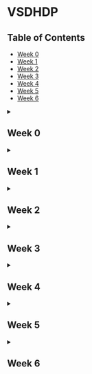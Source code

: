 # VSDHDP

## Table of Contents
- [Week 0](#week-0)
- [Week 1](#week-1)
- [Week 2](#week-2)
- [Week 3](#week-3)
- [Week 4](#week-4)
- [Week 5](#week-5)
- [Week 6](#week-6)
  
<details>
  <summary>
    <h2 id = 'Week 0'>Week 0</h2>
  </summary>

<p>
  
  ## **Yosys Installation**

  1. Update package list and install dependencies:
      ```sh
      sudo apt-get update
      sudo apt-get install build-essential clang bison flex libreadline-dev gawk tcl-dev libffi-dev git graphviz xdot pkg-config python3 libboost-system-dev libboost-python-dev libboost-filesystem-dev zlib1g-dev make
      ```

  2. Clone the Yosys repository and install:
      ```sh
      git clone https://github.com/YosysHQ/yosys.git
      cd yosys
      make config-gcc
      make
      sudo make install
      ```

  ![Yosys Installation Screenshot](https://github.com/siddharthanand3/vsdhdp/assets/171400217/38640060-1f57-4b90-85ce-02d3d8da50b6)

  ## **iVerilog Installation**

  1. Update package list and install iVerilog:
      ```sh
      sudo apt-get update
      sudo apt-get install iverilog
      ```

  ![iVerilog Installation Screenshot](https://github.com/siddharthanand3/vsdhdp/assets/171400217/0a4109eb-273c-4712-936b-3f2052e3cfb1)

  ## **GTKWave Installation**

  1. Update package list and install GTK Wave:
      ```sh
      sudo apt-get update
      sudo apt install gtkwave
      ```

  ![GTK Wave Installation Screenshot](https://github.com/siddharthanand3/vsdhdp/assets/171400217/fe3a3ab1-4a81-4a36-a04c-decf631f9ade)

</p>
</details>


<details>
  <summary>
    <h2 id = 'Week 1'>Week 1</h2>
  </summary>

<details>
  <summary>Introduction to Verilog RTL Design</summary>

### ***Viewing the Output After Simulation in GTKWave***

1. **Open iVerilog:**
    - ![ss for opening iverilog](https://github.com/siddharthanand3/vsdhdp/assets/171400217/bbd88023-3ee5-4547-af92-191251f8c92a)

2. **Create a VCD file:**
    - Steps:
    ```sh
    iverilog (name of the verilog file).v (tb_(name of verilog file)).v
    ./a.out
    ```
    - ![ss for opening gtkwave after loading the files into iverilog](https://github.com/siddharthanand3/vsdhdp/assets/171400217/9c023f1a-c651-4cfa-bcf2-e514f69397a1)

3. **Open the file in GTKWave to observe output:**
    - Steps:
    ```sh
    gtkwave (tb_(name of the verilog file)).vcd
    ```
    - OUTPUT:
    - ![Screenshot 2024-06-11 003114](https://github.com/siddharthanand3/vsdhdp/assets/171400217/6bbf9384-86a3-4b88-8fc3-092955a237b0)

#### **Viewing the Verilog Code for Both the Testbench and the File**

- ![iverilog testbench and file](https://github.com/siddharthanand3/vsdhdp/assets/171400217/717bfe71-c7a4-4564-86d4-fcebb9355613)

#### **Read Liberty Command to Read Both the .lib File and Verilog Code File**

- ![read lib 1](https://github.com/siddharthanand3/vsdhdp/assets/171400217/56b46a7a-631e-4660-9619-c3cd602aed9f)
- ![readverilog](https://github.com/siddharthanand3/vsdhdp/assets/171400217/d049566f-a9c8-4467-bf9e-f8bda294e001)

#### **Synthesis Design**

- Yosys is the synthesizer used to convert the RTL Design into a netlist for viewing purposes.
- Code:
    ```sh
    read_liberty -lib (.lib file location)
    read_verilog (name of the verilog file).v
    synth -top (module name in the verilog file)
    abc -liberty (.lib file location)
    ```
- ![synthesisdesign](https://github.com/siddharthanand3/vsdhdp/assets/171400217/4d2b9b0b-49b3-4724-b2da-8b40f6db723c)

#### Realize the Exact .lib File and Obtain Parameters for Verification

- ![realisesky130_cd](https://github.com/siddharthanand3/vsdhdp/assets/171400217/3b53b11f-aed1-4861-9bda-9d96e9c0c53c)

#### Netlist Viewing

- Code:
    ```sh
    show
    ```
- ![netlist](https://github.com/siddharthanand3/vsdhdp/assets/171400217/b55cb99e-59a1-4503-ab0e-295d2aa938a9)

#### Writing the Verilog Netlist File

- Code:
    ```sh
    write_verilog good_mux_netlist.v
    !gvim good_mux_netlist.v
    ```
- ![netlist representation](https://github.com/siddharthanand3/vsdhdp/assets/171400217/d73a9989-b0a8-40e5-8da8-13f942f19803)

</details>

<details>
  <summary>Timing libs, hierarchical vs flat synthesis</summary>

#### Accessing the .lib File

- ![lib ss](https://github.com/siddharthanand3/vsdhdp/assets/171400217/70ad16b6-d6ef-4d75-a96d-5c1ec3e603b3)

#### An Example for How Cells Are Stored

- ![and gate specifications](https://github.com/siddharthanand3/vsdhdp/assets/171400217/c3c1af4f-98fe-413f-afb6-94e4c11484dc)
- Different AND gates have different sizes and power consumed. For example, in the below figure although the AND4 gate occupies more area, the delay is lesser as compared to AND2 and AND0.
- ![andgatesdifferent flavors](https://github.com/siddharthanand3/vsdhdp/assets/171400217/ad8e0ced-1908-4de6-9611-ede56eaa930f)

#### Synthesis of Multiple Modules

- When a single module is used multiple times in a file, it is created only once and replicated to fit the requirement. This saves time and power.
- Code:
    ```sh
    read_liberty -lib (path to the .lib file)
    read_verilog (name of the Verilog file)
    synth_top (name of the module)
    abc -liberty (path to the .lib file)
    show
    ```
- ![multi code](https://github.com/siddharthanand3/vsdhdp/assets/171400217/18d34fc2-97a0-4bf9-86ac-a7eb8815d4c8)
- ![Multiple modules](https://github.com/siddharthanand3/vsdhdp/assets/171400217/bbdb9291-cf46-4a79-9b2e-fc8c14e0af55)

#### Design Output for Each Submodule

- ![modules design output](https://github.com/siddharthanand3/vsdhdp/assets/171400217/f3e49ebb-87d2-4428-b1f4-94b56407fc3c)

#### Hierarchical Design

- The design is constituted of many submodules, and it is preserved.
- Code:
    ```sh
    read_liberty -lib <path to the .lib file>
    read_verilog (name of the Verilog file)
    synth_top (name)
    abc -liberty (path to the .lib file)
    show (name given)
    ```
- ![hierarchical design](https://github.com/siddharthanand3/vsdhdp/assets/171400217/418c90a1-3456-4ae4-ab94-c1ea064635ed)
- ![hierarchy is preserved](https://github.com/siddharthanand3/vsdhdp/assets/171400217/1ab9c081-60cc-4645-ad25-dc90a65bcc7c)
- Code:
    ```sh
    write_verilog -noattr (name)
    !gvim (name)
    ```

#### Flattened File

- On using the 'flatten' command in Yosys you can break down the submodules.
- Code:
    ```sh
    flatten
    write_verilog (name of the module)_flat
    !gvim (name of the module)_flat
    ```
- ![flatten comparision](https://github.com/siddharthanand3/vsdhdp/assets/171400217/1e0cf6cb-1774-4803-822e-6bebfa6ac6f9)
- ![flattened netlist](https://github.com/siddharthanand3/vsdhdp/assets/171400217/91ed3a28-ec7f-4065-8f38-928a740bc226)

#### Synthesizing the Submodules Separately

- Doing so helps efficiency and reduces delay.
- ![synthesising on submodule1](https://github.com/siddharthanand3/vsdhdp/assets/171400217/9e6e37fc-a678-4b4e-af03-b206d3ac4d4b)

#### Netlist of Submodule1

- ![netlist submodule1](https://github.com/siddharthanand3/vsdhdp/assets/171400217/4f60bb8c-f38f-4ec9-ae56-eb46b78f4791)

#### Flop Synthesis Simulations

- Code:
    - To view in GTKWave:
        ```sh
        iverilog (name of the verilog file).v tb_(name of the verilog file).v
        ./a.out
        gtkwave tb_(name of the verilog file).v
        ```
    - For viewing netlist in Yosys:
        ```sh
        yosys
        read_liberty -lib (path to the .lib file)
        read_verilog (name of the verilog file).v
        dfflibmap -liberty (path to the .lib file)
        abc -liberty (path to the .lib file)
        show
        ```

#### Asynchronous Reset

- ![asyncres](https://github.com/siddharthanand3/vsdhdp/assets/171400217/87a3f977-9398-4950-a24b-ef3cf3877201)
- ![dff asyncreset netlist](https://github.com/siddharthanand3/vsdhdp/assets/171400217/a200e916-f8ce-4675-b058-7fb515ab7934)

#### Asynchronous Set

- ![async set](https://github.com/siddharthanand3/vsdhdp/assets/171400217/b1caee83-d554-4f2c-b9e9-eb34c6693631)
- ![asynset flop netlist](https://github.com/siddharthanand3/vsdhdp/assets/171400217/2903222e-2593-448f-84c5-ae5268412577)

#### Synchronous Set

- ![syncres](https://github.com/siddharthanand3/vsdhdp/assets/171400217/41b5ed2f-f264-4e66-9ad8-81f489941bf2)
- ![syncres netlist](https://github.com/siddharthanand3/vsdhdp/assets/171400217/304ea5a9-6cc9-4ef2-b263-fb7dc11a191f)

</details>

</details>


<details>
  <summary>
    <h2 id = 'Week 2'>Week 2</h2>
  </summary>
  <details>
    <summary>Logic Optimization</summary>
    
#### Logic Optimization

Logic optimization is a process of finding an equivalent representation of the specified logic circuit under one or more specified constraints. This process is a part of logic synthesis applied in digital electronics and integrated circuit design.

#### Combinational Logic Optimization

**Steps:**
 In the Verilog files folder, open Yosys.
1. `read_liberty -lib (path to the .lib file)`
2. `read_verilog opt_check.v`
3. `synth -top opt_check`
4. `opt_clean -purge`
5. `abc -liberty (path to the .lib file)`
6. `show`

**Opt_check file:**

![Opt_check Screenshot](https://github.com/siddharthanand3/vsdhdp/assets/171400217/ed137704-a63e-427a-ab6d-01b974ac73f9)

![Opt_check Verilog Code](https://github.com/siddharthanand3/vsdhdp/assets/171400217/157083a9-8d98-4263-b849-bb45faca0a36)

**Opt_check2 file:**

![Opt_check2 Screenshot](https://github.com/siddharthanand3/vsdhdp/assets/171400217/ea231afd-bd5e-4fa4-ad05-bf6e7aac3892)

![Opt_check2 Verilog Code](https://github.com/siddharthanand3/vsdhdp/assets/171400217/32b06234-f2a1-4261-b4a3-386bc211c161)

**Opt_check3 file:**

![Opt_check3 Screenshot](https://github.com/siddharthanand3/vsdhdp/assets/171400217/e82c3999-5ce4-4c5c-a248-1896cf69f660)

![Opt_check3 Netlist](https://github.com/siddharthanand3/vsdhdp/assets/171400217/60dc3739-13e7-4a87-9115-b58b6bdf2a65)

**Opt_check4 file:**

![Opt_check4 Screenshot](https://github.com/siddharthanand3/vsdhdp/assets/171400217/b73f7e05-67bc-4a09-aafa-15fe2b0083c8)

![Opt_check4 Netlist](https://github.com/siddharthanand3/vsdhdp/assets/171400217/f4da383e-fc5f-44cb-b11c-4ed2ac2a95b6)

#### Optimization of Multiple Modules

**Steps:**
1. `yosys`
2. `read_liberty -lib (path to .lib file)`
3. `read_verilog (name of the file).v`
4. `synth -top (name of the module)`
5. `flatten`
6. `write_verilog (name of the file)_flat.v`
7. `opt_clean -purge`
8. `abc -liberty (path to the .lib file)`
9. `show`

**Multiple_module_opt.v:**

![Multiple Module Opt Screenshot](https://github.com/siddharthanand3/vsdhdp/assets/171400217/1bc28c90-2bd4-4997-ba8b-002571f07fbd)

![Multiple Module Opt Netlist](https://github.com/siddharthanand3/vsdhdp/assets/171400217/5ac68ad1-f45f-4abd-b7d3-b55247224f37)

#### Sequential Logic Optimization

**GTKWave:**
1. Open the Verilog files folder.
2. `iverilog (name of the verilog file).v tb_(name of the verilog file).v`
3. `./a.out`
4. `gtkwave tb_(name of the verilog file).v`

**Yosys netlist:**
1. `yosys`
2. `read_liberty -lib (path to the .lib file)`
3. `read_verilog (name of the verilog file).v`
4. `dfflibmap -liberty (path to the .lib file)`  # Since using a D flip flop
5. `abc -liberty (path to the .lib file)`
6. `show`

**Dff_const1.v:**

![Dff_const1 Screenshot](https://github.com/siddharthanand3/vsdhdp/assets/171400217/d3ba78a9-f06c-4e63-ae34-1f8861d23912)

![Dff_const1 GTKWave](https://github.com/siddharthanand3/vsdhdp/assets/171400217/547008c0-eba6-4650-9858-b6e269184e98)

![Dff_const1 Netlist](https://github.com/siddharthanand3/vsdhdp/assets/171400217/31547a10-e59a-4112-ae4b-d0680373dd8a)

**Dff_const2.v:**

![Dff_const2 Screenshot](https://github.com/siddharthanand3/vsdhdp/assets/171400217/549e0cae-bdc7-4788-befe-0c28ae431e0d)

![Dff_const2 GTKWave](https://github.com/siddharthanand3/vsdhdp/assets/171400217/47e1d220-fa27-4e11-b911-4969644b2f6a)

![Dff_const2 Netlist](https://github.com/siddharthanand3/vsdhdp/assets/171400217/19621b92-7790-4195-bbb9-e98b4f58e7aa)

**Dff_const3.v:**

![Dff_const3 Screenshot](https://github.com/siddharthanand3/vsdhdp/assets/171400217/37c15e31-f4bf-42f8-8878-bbce8382933e)

![Dff_const3 GTKWave](https://github.com/siddharthanand3/vsdhdp/assets/171400217/575ac287-7b79-42ae-82cf-9f29eccb8a71)

![Dff_const3 Netlist](https://github.com/siddharthanand3/vsdhdp/assets/171400217/7593754d-f778-4ebc-8b8f-cf1433e12449)

**Dff_const4.v:**

![Dff_const4 Screenshot](https://github.com/siddharthanand3/vsdhdp/assets/171400217/7f49bdec-cd01-4fe6-8da3-52bcb511ef6b)

![Dff_const4 GTKWave](https://github.com/siddharthanand3/vsdhdp/assets/171400217/029d50b0-1a2f-4a64-ac15-29d43f53cd32)

![Dff_const4 Netlist](https://github.com/siddharthanand3/vsdhdp/assets/171400217/51796e6a-0c52-4ec8-b664-b63fdd8c5230)

**Dff_const5.v:**

![Dff_const5 Screenshot](https://github.com/siddharthanand3/vsdhdp/assets/171400217/97c85158-cb06-4fad-be5b-89260485def1)

![Dff_const5 GTKWave](https://github.com/siddharthanand3/vsdhdp/assets/171400217/3955d1cc-3d1f-4ec1-a085-8274cf9aa10f)

![Dff_const5 Netlist](https://github.com/siddharthanand3/vsdhdp/assets/171400217/fa6d846c-8a42-4a08-b011-e2ad86870dfe)

 </details>

 <details>
    <summary>Gate Level Simulation (GLS)</summary>

#### Gate Level Simulation (GLS)

**Synthesis Simulation Mismatch:**

**Steps:**
1. GTKWave simulation
2. Yosys synthesis of netlist
3. Gate level simulation to compare the two simulations and confirm

**Code:**

**GTKWave simulation:**
1. `iverilog (name of the verilog file).v tb_(name of the verilog file).v`
2. `./a.out`
3. `gtkwave tb_(name of the verilog file).v`

**Yosys synthesis of netlist:**
1. `read_liberty -lib (path to the .lib file)`
2. `read_verilog (name of the verilog file).v`
3. `synth -top (name of the module)`
4. `abc -liberty (path to the .lib file)`
5. `write_verilog (name of the verilog file)_net.v`
6. `show`

**Gate level simulation:**
1. `iverilog (path to the primitives.v file) (path to the sky130_fd_sc_hd.v file) (name of the verilog file)_net.v (testbench of the verilog file)`
2. `./a.out`
3. `gtkwave (testbench of the verilog file).vcd`

**Ternary_mux_operator.v:**

**File:**

![Ternary_mux File](https://github.com/siddharthanand3/vsdhdp/assets/171400217/e3a704ac-9b72-47c8-89b0-be29492823c5)

**GTKWave simulation:**

![Ternary_mux GTKWave](https://github.com/siddharthanand3/vsdhdp/assets/171400217/22b26915-2e98-4f00-8707-5bb375750505)

**Netlist:**

![Ternary_mux Netlist](https://github.com/siddharthanand3/vsdhdp/assets/171400217/882805fb-8763-49a5-91fe-dba2548dd597)

**Confirmed GLS output:**

![Ternary_mux GLS Output](https://github.com/siddharthanand3/vsdhdp/assets/171400217/7e832ae8-a720-4181-80dc-3aa6d88677f3)

**Bad_mux.v:**

**File:**

![Bad_mux File](https://github.com/siddharthanand3/vsdhdp/assets/171400217/11de45ac-99d6-4798-9e68-0e2cd1d7ad3a)

**GTKWave simulation:**

![Bad_mux GTKWave](https://github.com/siddharthanand3/vsdhdp/assets/171400217/4a4116cf-b540-4800-90b6-4798d8b56096)

**Netlist:**

![Bad_mux Netlist](https://github.com/siddharthanand3/vsdhdp/assets/171400217/f59a16cf-5fd8-45ad-a280-67ff30b1071d)

**Confirmed GLS output:**

![Bad_mux GLS Output](https://github.com/siddharthanand3/vsdhdp/assets/171400217/1d1a7da5-ac43-4a1a-8460-c3a05080d0df)

**Blocking_caveat.v:**

**File:**

![Blocking_caveat File](https://github.com/siddharthanand3/vsdhdp/assets/171400217/59ce738b-d7ef-4cbf-ad11-920aafc23f49)

**GTKWave simulation:**

![Blocking_caveat GTKWave](https://github.com/siddharthanand3/vsdhdp/assets/171400217/25cf96a8-6956-48c6-93b9-bcd72315d68e)

**Netlist:**

![Blocking_caveat Netlist](https://github.com/siddharthanand3/vsdhdp/assets/171400217/362f6518-6409-41b2-bf9a-834f71717220)

**Confirmed GLS output:**

![Blocking_caveat GLS Output](https://github.com/siddharthanand3/vsdhdp/assets/171400217/14045d2f-88ae-4cf4-970d-18ec67712e25)

In the above example, the Gate Level Simulation failed. This is due to a synthesis simulation mismatch caused by a blocking statement. Hence, it is important to note that we need to avoid using blocking statements as much as possible. And when we do use them, we need to have the utmost clarity so as to prevent such errors.
 </details>
</details>

<details>
  <summary>
    <h2 id = 'Week 3'>Week 3</h2>
  </summary>
  <details>
    <summary>RISC-V: An overview</summary>

#### **RISC-V architecture:** 

  The RISC-V architecture is built upon a set of key design principles that contribute to its performance, efficiency, and adaptability. These principles include the use of a reduced instruction set, modularity, and extensibility. By adhering to these principles, RISC-V enables the development of processors that can be tailored to specific applications and use cases, providing a high degree of customization and optimization.

  ![image](https://github.com/siddharthanand3/vsdhdp/assets/171400217/80d84c9f-7e37-4212-bb5a-b837e920e08b)

#### **Instruction set:**

 The RISC-V instruction set architecture (ISA) is a set of instructions for a computer processor. It supports a wide range of applications, including embedded systems, application processors, and microcontrollers. The RISC-V instructions are designed to improve code density and performance while ensuring that code is compact and easy to debug. The instruction set includes integer and floating-point computing, as well as memory and control instructions. The instruction set is extensible, allowing for custom instructions to be added to the architecture.

![image](https://github.com/siddharthanand3/vsdhdp/assets/171400217/4096d8c2-7a49-41f9-83b5-cb7694b47eab)

![image](https://github.com/siddharthanand3/vsdhdp/assets/171400217/2d850c99-8130-4be8-9d9b-d1ba481ff846)

</details>
  <details>
    <summary>Compilation of the C Code</summary>

#### **Installation of the leafpad editor:**

```bash
sudo apt install leafpad
```

#### **Open the leafpad editor:**

```bash
leafpad (name of the file).c
```

#### **C code:**

![Screenshot 2024-06-26 223602](https://github.com/siddharthanand3/vsdhdp/assets/171400217/4c3e3837-f8e0-4730-abf1-2a88e947d800)


#### **Output of the code:**

```bash
gcc (name of the file).c
ls -ltr
./a.out
```

![Screenshot 2024-06-25 180104](https://github.com/siddharthanand3/vsdhdp/assets/171400217/1296a5cf-bf2f-4662-8d56-9af62cb1de26)

 </details>
 
 <details>
    <summary>RISC-V Based Lab</summary>


#### **Code:**

#### **Display the C code on terminal:**

```bash
cat (name of the file).c
```

![cat c code](https://github.com/siddharthanand3/vsdhdp/assets/171400217/a5ef253a-eb1e-4260-95fa-c02c78c7bfbd)


#### **Utilizing the RISC-V compiler:**

```bash
riscv64-unknown-elf-gcc -o1 -mabi=lp64 -march=rv64i -o (name of the file).o (name of the file).c
```

#### **Check if the file has been created:**

```bash
ls -ltr (name of the file).o
```

![Screenshot 2024-06-25 185502](https://github.com/siddharthanand3/vsdhdp/assets/171400217/7fc1a23f-a8fa-47a2-9d5a-60415d9b0f85)

#### **In order to view the Assembly level breakdown:**

```bash
riscv64-unknown-elf-objdump -d (name of the file).o
riscv64-unknown-elf-objdump -d (name of the file).o | less
/main
```

![O1](https://github.com/siddharthanand3/vsdhdp/assets/171400217/1df9dccb-6faf-4f8e-b70d-e364e8761eca)


#### **In order to reduce the number of instructions so that speed is increased:**

```bash
riscv64-unknown-elf-gcc -ofast -mabi=lp64 -march=rv64i -o (name of the file).o (name of the file).c
```


#### **Reduced instruction set:**

![ofast instruction](https://github.com/siddharthanand3/vsdhdp/assets/171400217/abf48a44-b595-48c9-9447-5dffda7f23cd)


| Optimization flags | Details |
|-|-|
| `-O0` | Default optimization for compilation time. | 
| `-O1` | It optimizes minimally. |
| `-O2` | It optimizes slightly more than O1. |
| `-O3` | It optimizes even more. |
| `-Ofast` | It optimizes very aggressively to the point of breaking standard compliance. |
| `-Og` | Optimize debugging experience. -Og enables optimizations that do not interfere with debugging. It should be the optimization level of choice for the standard edit-compile-debug cycle, offering a reasonable level of optimization while maintaining fast compilation and a good debugging experience. |
| `-Os` | Optimize for size. `Os` enables all `O2` optimizations that do not typically increase code size. It also performs further optimizations designed to reduce code size. `Os` disables the following optimization flags: `-falign-functions -falign-jumps -falign-loops -falign-labels -freorder-blocks -freorder-blocks-and-partition -fprefetch-loop-arrays -ftree-vect-loop-version`. |

  </details>
<details>
  <summary>RISC-V rv32i</summary>
 
<details>
    <summary>
    <h4 id='RISC-V Simulation using GTKWave'>  RISC-V Simulation using GTKWave </h4>
    </summary>


#### In order to clone the files and download the netlist files for simulation and synthesis:

```bash
git clone https://github.com/siddharthanand3/vsdhdp
cd rv32i
```

#### **GTKWave simulation**:

```bash
iverilog rv32i.v tb_rv32i.v
./a.out
gtkwave tb_rv32i.vcd
```

| **S. No.** |  **Operation**  |  **Hardcoded ISA**  |  
|  :----:  |  :----:  |  :----:  |  
|  1.  |  ADD R6, R2, R1  |  32'h02208300  |  
|  2.  |  SUB R7, R1, R2  |  32'h02209380  |  
|  3.  |  AND R8, R1, R3  |  32'h0230a400  |  
|  4.  |  OR R9, R2, R5  |  32'h02513480  |  
|  5.  |  XOR R10, R1, R4  |  32'h0240c500  |  
|  6.  |  SLT R1, R2, R4  |  32'h02415580  |  
|  7.  |  ADDI R12, R4, 5  |  32'h00520600  |  
|  8.  |  BEQ R0, R0, 15  |  32'h00f00002  |  
|  9.  |  SW R3, R1, 2  |  32'h00209181  |  
|  10.  |  LW R13, R1, 2  |  32'h00208681  |  
|  11.  |  SRL R16, R14, R2  |  32'h00271803  |
|  12.  |  SLL R15, R1, R2  |  32'h00208783  |

#### **Analysing the obtained waveform pertaining to each of the above instruction:**

`clk` - clock
`ID_EX_A` - Input stored in register 1
`ID_EX_B` - Input stored in register 2
`EX_MEM_ALUOUT` - Obtained output
`EX_MEM_IR` - 32 bit ISA for each instruction

**`Instruction 1: ADD R6, R2, R1`**  

Output of ADD: 1+2 = 3
Hardcoded ISA: 32'h02208300

![instruction 1](https://github.com/siddharthanand3/vsdhdp/assets/171400217/ec6b814b-93ae-4978-84d1-deba37bbbf97)

**`Instruction 2: SUB R7, R1, R2`**

Output of SUB: 1-2 = -1 = FFFFFF...
Hardcoded ISA: 32'h02209380

![instruction 2](https://github.com/siddharthanand3/vsdhdp/assets/171400217/7ea4a566-d8ec-45ba-9ee8-252bb913ea7f)

**`Instruction 3: AND R8, R1, R3`**

Output of AND: 3(0011) & 1(0001) = 1(0001)
Hardcoded ISA: 32'h0230a400

![instruction3](https://github.com/siddharthanand3/vsdhdp/assets/171400217/e87a951a-1ca2-4178-abe2-b082310d476b)

**`Instruction 4: OR R9, R2, R5`**

Output of OR: 2(0010) | 5(0101) = 7(0111)
Hardcoded ISA: 32'h02513480

![instruction4](https://github.com/siddharthanand3/vsdhdp/assets/171400217/0ee70de0-788c-489a-a0d6-9b254ac32fd5)

**`Instruction 5: XOR R10, R1, R4`**

Output of XOR: 1(0001) ^ 4(0100) = 5(0101)
Hardcoded ISA: 32'h0240c500

![instruction5](https://github.com/siddharthanand3/vsdhdp/assets/171400217/5f4a8849-6c79-4f14-afe1-a2d85428e38b)

**`Instruction 6: SLT R1, R2, R4`**

Output of SLT: It compares the first input with the second input. If the first input is lesser than the second, then 1. Else 0.
2<4, hence 1.
Hardcoded ISA: 32'h02415580

![instruction6](https://github.com/siddharthanand3/vsdhdp/assets/171400217/9ffac6ae-651c-45e5-8dfa-735d31638857)

**`Instruction 7: ADDI R12, R4, 5`**

Output of ADDI: It adds the first input with an immediate value.
Hardcoded ISA: 32'h00520600

![instruction7](https://github.com/siddharthanand3/vsdhdp/assets/171400217/2671bad3-0e20-4694-8762-9c6e6579b9f2)

**`Instruction 8: BEQ R0, R0, 15`**

Output of BEQ: BEQ is a branching instruction which increments the program counter(PC) by the provided number(in this case, 15) if both inputs are equal.
Here since both inputs are equal, we can see the increase in the program counter.
Hardcoded ISA: 32'h00f00002

![instruction 8](https://github.com/siddharthanand3/vsdhdp/assets/171400217/0d27a9a3-c089-4804-bce2-4998963fdf16)

**`Instruction 9: SW R3, R1, 2`**

Output of SW: The store word `(SW)` instruction reads the lower 4 bytes of your source register and stores them into memory at the address given in the destination operand.
Memory in [ Source register 1 + offset ] is transferred to Destination register.
Hardcoded ISA: 32'h00209181

![instruction 9](https://github.com/siddharthanand3/vsdhdp/assets/171400217/71b933a4-29cd-4f70-93d7-c6e164b59fdf)


  </details>

<details>
    <summary>
      <h4 id='RISC-V Synthesis using Yosys'>RISC-V Synthesis using Yosys</h4>
      </summary>


#### **Synthesis to convert the RTL design code to netlist**:

```bash
read_liberty -lib lib/sky130_fd_sc_hd__tt_025C_1v80.lib
read_verilog rv32i.v
synth -top rv32i
dfflibmap -liberty ..lib/sky130_fd_sc_hd__tt_025C_1v80.lib
proc ; opt	
abc -liberty ..lib/sky130_fd_sc_hd__tt_025C_1v80.lib
clean
flatten 
write_verilog -noattr rv32i_synth.v
```

The netlist file `rv32i_synth.v` is created in the home directory.

![presence of netlist file](https://github.com/siddharthanand3/vsdhdp/assets/171400217/0a719fb2-d99d-4747-ab44-dd3ba7ca2380)

  </details>

<details>
    <summary>
      <h4 id='Gate level simulation of RISC-V'>Gate level simulation of RISC-V</h4>
      </summary>

#### **Gate level simulation**:

```bash
iverilog (path to the primitives.v file) (path to the sky130_fd_sc_hd__tt_025C_1v80.lib file) rv32i_synt.v tb_rv32i.v
./a.out
gtkwave rv32i.vcd
```


**`Instruction 1: ADD R6, R2, R1`**  

![instruction 1](https://github.com/siddharthanand3/vsdhdp/assets/171400217/24bd4132-60a0-4a18-bd50-59784c272977)

**`Instruction 2: SUB R7, R1, R2`**

![instruction 2](https://github.com/siddharthanand3/vsdhdp/assets/171400217/3dbac635-133f-4dd3-a383-3421fd3e4c63)

**`Instruction 3: AND R8, R1, R3`**

![instruction3](https://github.com/siddharthanand3/vsdhdp/assets/171400217/6c7ee19c-d8e3-4e94-a08b-f1f2ab14d327)

**`Instruction 4: OR R9, R2, R5`**

![instruction4](https://github.com/siddharthanand3/vsdhdp/assets/171400217/148a0bd9-7e66-4b3d-aac4-01491035e7cd)

**`Instruction 5: XOR R10, R1, R4`**

![instruction5](https://github.com/siddharthanand3/vsdhdp/assets/171400217/27877b3d-a0a2-4bc0-88b2-807ed6b46ccb)

**`Instruction 6: SLT R1, R2, R4`**

![instruction6](https://github.com/siddharthanand3/vsdhdp/assets/171400217/14f69da4-98c0-41fb-9b23-cb8fe503d0fb)

**`Instruction 7: ADDI R12, R4, 5`**

![instruction7](https://github.com/siddharthanand3/vsdhdp/assets/171400217/c0bb5064-cf83-4bef-86b7-1b994f0ba66b)

**`Instruction 8: BEQ R0, R0, 15`**

![instruction 8](https://github.com/siddharthanand3/vsdhdp/assets/171400217/8ba2831f-a632-41b8-bb72-6427e6744f0f)

**`Instruction 9: SW R3, R1, 2`**

![instruction 9](https://github.com/siddharthanand3/vsdhdp/assets/171400217/debff06c-1b90-4460-86a3-0a9725c4dd9f)


The above screenshots are proof of the confirmed Gate Level Simulation (GLS), as there is no mismatch post synthesis.



</details>
</details>
  
</details>

<details>
  <summary>
     <h2 id = 'Week 4'>Week 4</h2>
  </summary>
<details>  
<summary> Static timing Analysis (STA)</summary>  
<h3>What is Static Timing Analysis?</h3>  

* Static timing analysis (STA) is a method of validating the timing performance of a design by checking all possible paths for timing violations. 
STA breaks a design down into timing paths, calculates the signal propagation delay along each path, and checks for violations of timing constraints inside the design and at the input/output interface.
* In comparision to circuit simulation, static timing analysis is:
  * Faster - It doesn't simulate multiple test vectors
  * More thorough - It is more thorough in the sense that it checks the worst-case timing for all possible logic conditions, not just those sensitized by a particular set.


<h3>OpenSTA</h3>

OpenSTA is a gate level static timing verifier. As a stand-alone executable it can be used to verify the timing of a design using standard file formats.

Steps to install OpenSTA:
```
git clone https://github.com/parallaxsw/OpenSTA.git
cd OpenSTA
mkdir build
cd build
cmake ..
make
```

STA of RISC-V CPU core using OpenSTA:

1. Open a new folder which contains all the required files.
2. `sta`
3. `read_liberty ./sky130_fd_sc_hd__tt_025C_1v80.lib`
4. `read_verilog ./rv32i_synth.v`
5. `link_design rv32i`
6. `current_design`
7. `read_sdc riscv_core_synthesis.sdc`
8. `check_setup -verbose -unconstrained_endpoints`
9. `report_checks -path_delay min_max -fields {nets cap slew input_pins fanout} -digits {4}`

Min path:

![minpath](https://github.com/user-attachments/assets/383ced60-c91c-4d7e-83ed-c5bf17b68225)

Max path:

![maxpath](https://github.com/user-attachments/assets/9f924f08-63fa-4fe9-9352-0ef42fd6866d)

</details>
  
</details>

<details>
<summary>
  <h2 id = 'Week 5'> Week 5 </h2>
</summary>  

Configuration of the .tcl file:

![Screenshot 2024-07-20 053448](https://github.com/user-attachments/assets/9189bd37-86ea-4cb5-98ff-41077899dbba)

Some basic commands for setting design constraints:

1. `get_*` - querying commands
   i) `get_ports`: It is used to query the ports in the design.
   ii) `get_clocks`: It is used to query the clocks in the design.
   iii) `get_attribute`: It is used to view properties of the cells or ports.

Note: `-filter` is used to input conditions while using `get_*` commands.

2. `report_*` - used to obtain details regarding any specific ports or pins

Configuring the Design constraints:

1. `create_clock -name <name_of_clock:'my_clk'> -per ,period:'5(in ns)'> [clock definition point]`: command to generate a clock
2. `set_clock_latency <delay> <name of the clock>`: In order to model clock delay in the network.
3. `set_clock_uncertainty <delay = skew + jitter> <name of the clock>`: This is for setting the clock network (skew + jitter).

Important note: It is imperative that after performing the CLock Tree Synthesis (CTS), we take only jitter into account. This is because the skew will be calculated from the clock network.

`set_clock_uncertainty <delay = jitter> <name of the clock>`: post CTS.

The period given in the `create_clock` command is actually the time period between two rising edges in the clock cycle.

`-wave {<first rising edge> <first falling edge>}`: this is used to signify that the starting phase (i.e. 0 is a falling edge).


TCL file defining the corners:

Process corners in VLSI refer to the variations in transistor and circuit behavior due to manufacturing tolerances. These variations can significantly impact the timing and performance of a circuit during static timing analysis (STA).

![image](https://github.com/user-attachments/assets/6ddcec89-1a36-442a-9115-10b604d8e8c7)

STA of slow, typical and fast libraries:

Slow library:

![Screenshot 2024-07-26 194838](https://github.com/user-attachments/assets/43ffa531-d36a-4b7c-aa8d-7d144bdf1e37)


Typical library:

![Screenshot 2024-07-26 194848](https://github.com/user-attachments/assets/9e4fcf72-1504-44f4-9438-8e704a346836)


Fast library:

![Screenshot 2024-07-26 194811](https://github.com/user-attachments/assets/50710848-0d16-4fd5-94fc-3e240e83792e)

TCL file for output generation:

![image](https://github.com/user-attachments/assets/4ba69a9b-fcf3-40be-a3b3-00a47144a5e8)


WNS:

Worst negative slack (WNS) is the setup slack of the critical path in your design.

![image](https://github.com/user-attachments/assets/10d98ccb-c591-403a-8bd0-87bf3b3fdca0)


TNS:

The "Total Negative Slack (TNS)" is the sum of the (real) negative slack in your design.

![image](https://github.com/user-attachments/assets/27b30f62-d7fc-4e2a-acad-59abf5e181d6)

</details>

<details>
<summary>
  <h2 id = 'Week 6'> Week 6 </h2>
</summary>

There are 3 major elements that are required to execute the design flow of ASIC:

* Hardware Development Language
* EDA tools
* Process Design kits (PDKs)

The flow from RTL to GDSII:

![image](https://github.com/user-attachments/assets/3c685192-624a-48a0-a594-599c392e204e)


Interactive mode of OpenLANE:

1. `prep -design <design_name>`
2. `run_synthesis`
3.  `run_floorplan`
4.  `run_placement`
5.  `run_cts`
6.  `run_routing`
7.  `run_magic`
8.  `run_magic_spice_export`
9.  `run_magic_drc`
10.  `run_netgen`
11.  `run_magic_antenna_check`

Labs were performed with regard to design <`design name: picorv32a`>.

<details>
<summary> 
<h3>Synthesis and Flop ratio</h3>
</summary>

`run_synthesis` command to execute synthesis of picorv32a:

![image](https://github.com/user-attachments/assets/f4e385f5-e06c-4e15-95bc-880423f175b0)

  
Flop ratio of picorv32a:

![picorv32a](https://github.com/user-attachments/assets/fb231790-39b9-4f00-92be-2ac702d3f1b2)

Number of D- flip dlops is indicated by file name ending with 'dfxtp'. It's 1613.

$Total number of cells = 14876

1613/14876=0.1084 or 10.84%.$
</details>
<details>
<summary> 
<h3>Floorplan and placement post synthesis</h3>
</summary>
Floorplan:

1. `./flow.tcl -interactive`
2. `prep -design picorv32a`
3. `run_synthesis`
4. `run_floorplan`

![floorplan](https://github.com/user-attachments/assets/27d0d613-dd02-4ac6-8cbd-e9b96e4c6c37)


Pre-placement:

Contents of floorplan.def:

![floorplan def](https://github.com/user-attachments/assets/8bfd6103-c432-4004-8942-81fa57ae15b4)

Commands to load floorplan def in magic:

1. `cd Desktop/work/tools/openlane_working_dir/openlane/designs/picorv32a/runs/17-03_12-06/results/floorplan/`
2. `magic -T /home/vsduser/Desktop/work/tools/openlane_working_dir/pdks/sky130A/libs.tech/magic/sky130A.tech lef read ../../tmp/merged.lef def read picorv32a.floorplan.def &`

![ss in floorplan def](https://github.com/user-attachments/assets/4b439e72-ff90-42a0-9925-eca88d955f21)

Equidistant ports:

![equidistant ports](https://github.com/user-attachments/assets/ee51a002-73d9-4594-9dc2-53f12b876b56)

Port placement:

![metal3layer](https://github.com/user-attachments/assets/781b45a1-53ef-4f24-9f35-a6d89df9c195)

![metal2layer](https://github.com/user-attachments/assets/b53d9c71-55b0-4482-b974-1aadc187a229)

Decap and tap cells:

![decap and tap cells](https://github.com/user-attachments/assets/ef0d0af6-f9bc-4f20-a990-3e827f89fa53)

Standard cells at the origin:

![subcell](https://github.com/user-attachments/assets/8366fb44-c690-4ad7-9ab7-a6a3c318867c)

Post-placement:

1. `run_placement`

Commands to load placement def in magic:

1. `cd Desktop/work/tools/openlane_working_dir/openlane/designs/picorv32a/runs/17-03_12-06/results/placement/`
2. `magic -T /home/vsduser/Desktop/work/tools/openlane_working_dir/pdks/sky130A/libs.tech/magic/sky130A.tech lef read ../../tmp/merged.lef def read picorv32a.placement.def &`

![placement def](https://github.com/user-attachments/assets/a2a29434-1947-4e07-8d54-ff2fa6dc3aef)

We previously saw in the floorplan about unplaced standard cells.

Standard cells legally placed:

![Unplacedstandardcellslegallyplace](https://github.com/user-attachments/assets/1ddb96fd-fad1-43cd-b5ca-85ebb7417504)
</details>

<details>
<summary> 
<h3>Designing library cells using magic and ngspice</h3>
</summary>

SPICE simulations:

The order of description of the MOS transistors is `drain gate source substrate`.

```
*** Model Descriptions ***
*** Netlist Descriptions ***
M1 out in vdd vdd PMOS W=0.375u L=0.25u
M2 out in 0 0 NMOS W=0.375u L=0.25u

cload out 0 10f

Vdd vdd 0 2.5
Vin in 0 2.5

*** Simulation Commands***
.op
.dc Vin 0 2.5 0.05

*** .include tech parameters file ***
.LIB "<name of tech parameters file>" CMOS_MODELS
.end
```

Cloning the design of the custom inverter layout from the referenced repository:

1. `cd /home/vsduser/Desktop/work/tools/openlane_working_dir/openlane`
2. `git clone https://github.com/nickson-jose/vsdstdcelldesign`

Copy the magic tech file `sky130A.tech` to the same folder in order to not write the entire path repeatedly.

3. `cp /home/vsduser/Desktop/work/tools/openlane_working_dir/pdks/sky130A/libs.tech/magic/sky130A.tech`

Open the custom inverter design on magic:

4. `magic -T sky130A.tech sky130_inv.mag &` 

![inverterlayout](https://github.com/user-attachments/assets/b0e00f7c-90fb-4c5b-a140-aee3d48aecb7)


Identifying PMOS and NMOS on the custom inverter layout:

![pmos identified](https://github.com/user-attachments/assets/7a6fa8e1-250d-436e-b3db-3c69db9ff937)

![nmosidentified](https://github.com/user-attachments/assets/b32f424d-5554-4aec-95f7-94404a725ac7)

Verification that the output (labelled Y) is in fact connected to the drain of both PMOS and NMOS:

![yconnectedtopmosandn](https://github.com/user-attachments/assets/ba5f4c0e-9db0-4c75-abe9-37382971b330)

Verification that Vss is connected to the source of NMOS:

![vgndconnectedtosourceofnmos](https://github.com/user-attachments/assets/a2641752-0634-4984-bd6d-4027cd3f6fe5)

Verification that Vdd is connected to the source of PMOS:

![vddconnectedtosourceofpmos](https://github.com/user-attachments/assets/c0a27e37-60fe-488c-bc3a-4c17df84b60a)

Spice extraction of the inverter:

In the tkcon window:

1. `extract all`

`.ext` file has been created.

2. `ext2spice cthresh 0 rthresh 0`
3. `ext2spice`

![sky130_inv spice](https://github.com/user-attachments/assets/7525b98b-182f-498d-95b5-e74334a0dfa2)

The `.spice` file has successfully been created.

![sky130_inv spice](https://github.com/user-attachments/assets/d691567c-4b9a-4596-8cd2-004d08376d6d)

</details>


</details>
